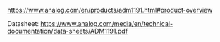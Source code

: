 
https://www.analog.com/en/products/adm1191.html#product-overview

Datasheet: https://www.analog.com/media/en/technical-documentation/data-sheets/ADM1191.pdf
